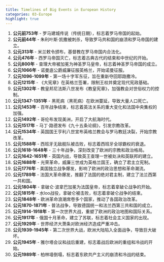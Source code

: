 ```yaml
---
title: Timelines of Big Events in European History
categories: 03-Europe
highlight: true
---
```


1. **公元前753年** - 罗马建城传说（传统日期），标志着罗马帝国的起始。
2. **公元前44年** - 朱利叶斯·凯撒被刺杀，导致罗马共和国的崩溃和罗马帝国的建立。
3. **公元313年** - 米兰敕令颁布，基督教在罗马帝国内合法化。
4. **公元476年** - 西罗马帝国灭亡，标志着古典古代的结束和中世纪的开始。
5. **公元800年** - 查理大帝被加冕为神圣罗马皇帝，标志着神圣罗马帝国的成立。
6. **公元1066年** - 诺曼底公爵威廉征服英格兰，开始诺曼征服。
7. **公元1096-1099年** - 第一场十字军东征，旨在重新夺回耶路撒冷。
8. **公元1215年** - 《大宪章》在英格兰签署，限制王权并奠定现代宪政基础。
9. **公元1302年** - 教皇邦尼法斯八世发布《教皇宪章》，加强教会对世俗权力的控制。
10. **公元1347-1351年** - 黑死病（黑死病）在欧洲蔓延，导致大量人口死亡。
11. **公元1453年** - 百年战争结束，标志着英法关系的重大变化和法国中央集权的加强。
12. **公元1492年** - 哥伦布发现美洲，开启了大航海时代。
13. **公元1517年** - 马丁·路德发布《九十五条论纲》，引发宗教改革。
14. **公元1534年** - 英国国王亨利八世宣布英格兰教会与罗马教廷决裂，开始宗教改革。
15. **公元1588年** - 西班牙无敌舰队被击败，标志着西班牙全球霸权的衰退。
16. **公元1618-1648年** - 三十年战争，深刻改变了欧洲的宗教和政治格局。
17. **公元1642-1651年** - 英国内战，导致英王查理一世被处决和英联邦的建立。
18. **公元1688年** - 光荣革命，威廉三世成为英格兰国王，确立了君主立宪制。
19. **公元1776年** - 美国独立战争爆发，影响了欧洲的政治思想和革命潮流。
20. **公元1789年** - 法国大革命爆发，推翻了法国的绝对君主制，建立了法兰西第一共和国。
21. **公元1804年** - 拿破仑·波拿巴加冕为法国皇帝，标志着拿破仑战争的开始。
22. **公元1815年** - 水loo战役，拿破仑被击败，标志着拿破仑战争的结束。
23. **公元1848年** - 欧洲革命浪潮席卷多个国家，推动了各国政治改革。
24. **公元1870-1871年** - 普法战争，导致德国统一和法兰西第三共和国的成立。
25. **公元1914-1918年** - 第一次世界大战，重塑了欧洲的政治地图和国际关系。
26. **公元1917年** - 俄国十月革命，建立了苏联，标志着社会主义国家的出现。
27. **公元1929年** - 世界经济大萧条对欧洲经济造成严重冲击。
28. **公元1939-1945年** - 第二次世界大战，欧洲大陆陷入全面战争，导致巨大破坏。
29. **公元1945年** - 雅尔塔会议和战后重建，标志着战后欧洲的重组和冷战的开始。
30. **公元1989年** - 柏林墙倒塌，标志着东欧共产主义的崩溃和冷战的结束。
